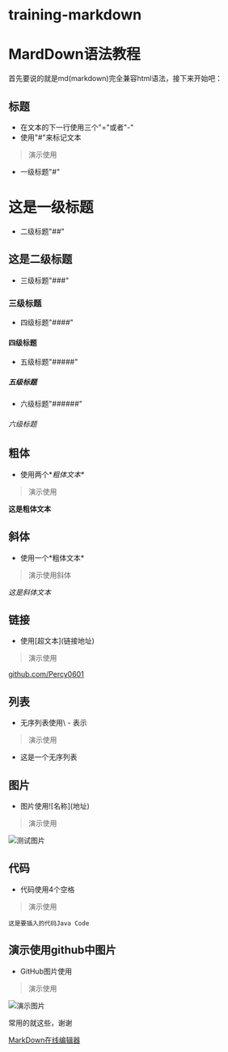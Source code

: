 # training-markdown
MardDown语法教程
=================
首先要说的就是md(markdown)完全兼容html语法，接下来开始吧：


## 标题



- 在文本的下一行使用三个"="或者"-"
- 使用"#"来标记文本

> 演示使用

 - 一级标题"#"
 
 # 这是一级标题


 - 二级标题"##"

 ## 这是二级标题
 

 - 三级标题"###"

 ### 三级标题


 - 四级标题"####"

 #### 四级标题

 - 五级标题"#####"

 ##### 五级标题

 - 六级标题"######"

 ###### 六级标题


## 粗体

 - 使用两个\**粗体文本\**
 
 

> 演示使用



**这是粗体文本**


## 斜体



 - 使用一个\*粗体文本\*


> 演示使用斜体



*这是斜体文本*


## 链接

 - 使用\[超文本\](链接地址)

> 演示使用


[github.com/Percy0601](https://github.com/Percy0601)


## 列表

 - 无序列表使用\ - 表示

> 演示使用

 - 这是一个无序列表


## 图片

 - 图片使用\!\[名称](地址)

> 演示使用


![测试图片](http://b386.photo.store.qq.com/psb?/V13HjZ7e0FdFMI/uOl46QMbULLwedLzHmJWTVPxcyWfxL6QQ47GoLRN7eA!/b/dOWTGubpKwAA&bo=wQOAAkAGKgQFCAM!&rf=viewer_4)


## 代码

 - 代码使用4个空格

> 演示使用

    这是要插入的代码Java Code


## 演示使用github中图片

 - GitHub图片使用

> 演示使用

![演示图片](../1.jpg)



常用的就这些，谢谢

[MarkDown在线编辑器](https://stackedit.io/editor)
